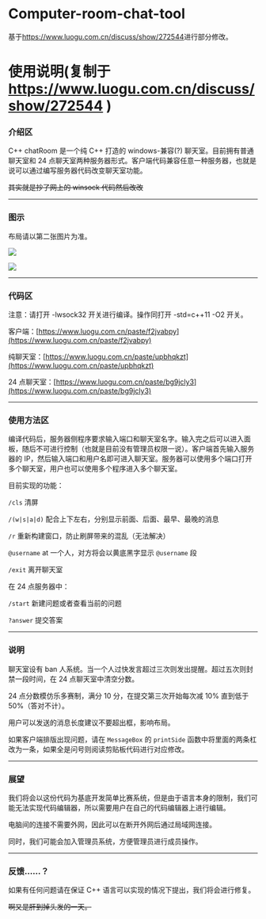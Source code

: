 # Computer-room-chat-tool

基于<https://www.luogu.com.cn/discuss/show/272544>进行部分修改。

# 使用说明(复制于 <https://www.luogu.com.cn/discuss/show/272544> )

### 介绍区

C++ chatRoom 是一个纯 C++ 打造的 windows-兼容(?) 聊天室。目前拥有普通聊天室和 24 点聊天室两种服务器形式。客户端代码兼容任意一种服务器，也就是说可以通过编写服务器代码改变聊天室功能。

~~其实就是抄了网上的 winsock 代码然后改改~~

* * *

### 图示

布局请以第二张图片为准。

![](https://s3.ax1x.com/2020/11/21/D12Q3T.png)

![](https://s3.ax1x.com/2020/11/21/D12Jb9.png)

* * *

### 代码区

注意：请打开 -lwsock32 开关进行编译。操作同打开 -std=c++11 -O2 开关。

客户端：[https://www.luogu.com.cn/paste/f2jvabpy](https://www.luogu.com.cn/paste/f2jvabpy)

纯聊天室：[https://www.luogu.com.cn/paste/upbhqkzt](https://www.luogu.com.cn/paste/upbhqkzt)

24 点聊天室：[https://www.luogu.com.cn/paste/bg9jcly3](https://www.luogu.com.cn/paste/bg9jcly3)

* * *

### 使用方法区

编译代码后，服务器侧程序要求输入端口和聊天室名字。输入完之后可以进入面板，随后不可进行控制（也就是目前没有管理员权限一说）。客户端首先输入服务器的 IP，然后输入端口和用户名即可进入聊天室。服务器可以使用多个端口打开多个聊天室，用户也可以使用多个程序进入多个聊天室。

目前实现的功能：

`/cls` 清屏

`/(w|s|a|d)` 配合上下左右，分别显示前面、后面、最早、最晚的消息

`/r` 重新构建窗口，防止刷屏带来的混乱（无法解决）

`@username` at 一个人，对方将会以黄底黑字显示 `@username` 段

`/exit` 离开聊天室

在 24 点服务器中：

`/start` 新建问题或者查看当前的问题

`?answer` 提交答案

* * *

### 说明

聊天室设有 ban 人系统。当一个人过快发言超过三次则发出提醒。超过五次则封禁一段时间，在 24 点聊天室中清空分数。

24 点分数模仿乐多赛制，满分 10 分，在提交第三次开始每次减 10% 直到低于 50%（答对不计）。

用户可以发送的消息长度建议不要超出框，影响布局。

如果客户端排版出现问题，请在 `MessageBox` 的 `printSide` 函数中将里面的两条杠改为一条，如果全是问号则阅读剪贴板代码进行对应修改。

* * *

### 展望

我们将会以这份代码为基底开发简单比赛系统，但是由于语言本身的限制，我们可能无法实现代码编辑器，所以需要用户在自己的代码编辑器上进行编辑。

电脑间的连接不需要外网，因此可以在断开外网后通过局域网连接。

同时，我们可能会加入管理员系统，方便管理员进行成员操作。

* * *

### 反馈……？

如果有任何问题请在保证 C++ 语言可以实现的情况下提出，我们将会进行修复。

~~啊又是肝到掉头发的一天。~~
